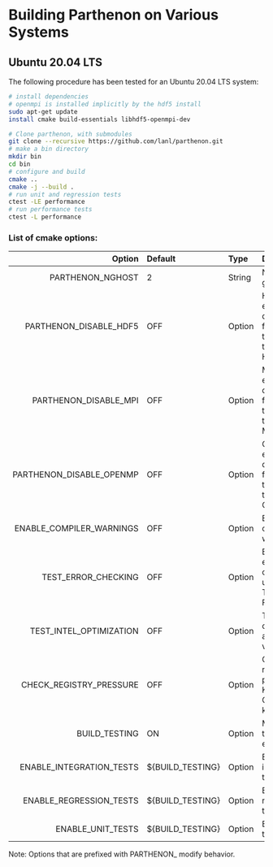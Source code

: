 # Building Parthenon on Various Systems

## Ubuntu 20.04 LTS

The following procedure has been tested for an Ubuntu 20.04 LTS system:

```bash
# install dependencies
# openmpi is installed implicitly by the hdf5 install
sudo apt-get update
install cmake build-essentials libhdf5-openmpi-dev

# Clone parthenon, with submodules
git clone --recursive https://github.com/lanl/parthenon.git
# make a bin directory
mkdir bin
cd bin
# configure and build
cmake ..
cmake -j --build .
# run unit and regression tests
ctest -LE performance
# run performance tests
ctest -L performance
```

### List of cmake options:

   |         Option           | Default | Type   | Description |
   | -----------------------: | :------ | :----- | :---------- |
   |         PARTHENON_NGHOST | 2       | String | Number of ghost cells | 
   |   PARTHENON_DISABLE_HDF5 | OFF     | Option | HDF5 is enabled by default if found, set this to True to disable HDF5 |
   |    PARTHENON_DISABLE_MPI | OFF     | Option | MPI is enabled by default if found, set this to True to disable MPI |
   | PARTHENON_DISABLE_OPENMP | OFF     | Option | OpenMP is enabled by default if found, set this to True to disable OpenMP |
   | ENABLE_COMPILER_WARNINGS | OFF     | Option | Enable compiler warnings |
   |      TEST_ERROR_CHECKING | OFF     | Option | Enables the error checking unit test. This test will FAIL |
   |  TEST_INTEL_OPTIMIZATION | OFF     | Option | Test intel optimization and vectorization |
   |  CHECK_REGISTRY_PRESSURE | OFF     | Option | Check the registry pressure for Kokkos CUDA kernels |
   |            BUILD_TESTING | ON      | Option | Multi-testing enablement |
   | ENABLE_INTEGRATION_TESTS | ${BUILD_TESTING} | Option | Enable integration tests |
   |  ENABLE_REGRESSION_TESTS | ${BUILD_TESTING} | Option | Enable regression tests |
   |        ENABLE_UNIT_TESTS | ${BUILD_TESTING} | Option | Enable unit tests |

   Note: Options that are prefixed with PARTHENON_ modify behavior.
